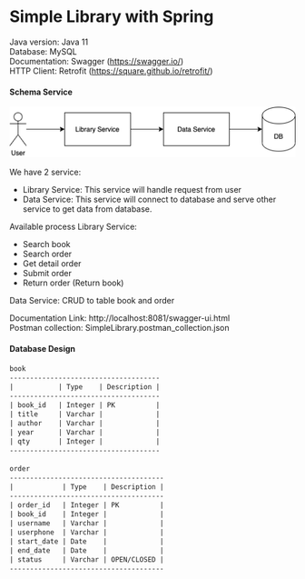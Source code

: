 # Simple Library with Spring

Java version: Java 11  
Database: MySQL  
Documentation: Swagger (https://swagger.io/)   
HTTP Client: Retrofit (https://square.github.io/retrofit/)  

#### Schema Service

 ![Schema](schema.png?raw=true "Schema")
 
We have 2 service:
 - Library Service: This service will handle request from user  
 - Data Service: This service will connect to database and serve other service to get data from database.
 
 Available process
 Library Service:
  - Search book
  - Search order
  - Get detail order
  - Submit order
  - Return order (Return book)
 
 Data Service: CRUD to table book and order
  
 Documentation Link: http://localhost:8081/swagger-ui.html         
 Postman collection: SimpleLibrary.postman_collection.json
 
 #### Database Design
 ```        
 book
 -------------------------------------  
 |           | Type    | Description |
 -------------------------------------
 | book_id   | Integer | PK          |
 | title     | Varchar |             |
 | author    | Varchar |             |
 | year      | Varchar |             |
 | qty       | Integer |             |
 ------------------------------------- 
 
 order
 -------------------------------------- 
 |            | Type    | Description |
 --------------------------------------
 | order_id   | Integer | PK          |
 | book_id    | Integer |             |
 | username   | Varchar |             |
 | userphone  | Varchar |             |
 | start_date | Date    |             |    
 | end_date   | Date    |             |
 | status     | Varchar | OPEN/CLOSED |
 --------------------------------------            
 ```  
 
